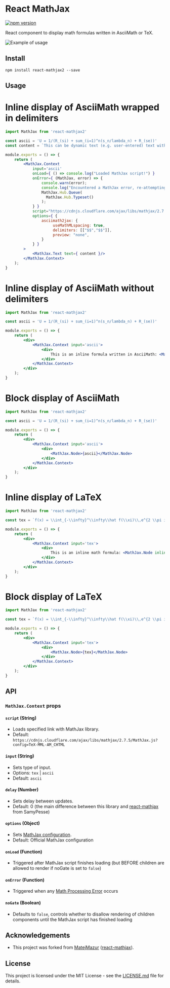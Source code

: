 # React MathJax

[![npm version](https://badge.fury.io/js/react-mathjax2.svg)](https://badge.fury.io/js/react-mathjax2)

React component to display math formulas written in AsciiMath or TeX.

![Example of usage](/example.gif)

## Install
```
npm install react-mathjax2 --save
```

## Usage

# Inline display of AsciiMath wrapped in delimiters

```jsx
import MathJax from 'react-mathjax2'

const ascii = 'U = 1/(R_(si) + sum_(i=1)^n(s_n/lambda_n) + R_(se))'
const content = `This can be dynamic text (e.g. user-entered) text with ascii math embedded in $$ symbols like $$${ascii}$$`

module.exports = () => {
    return (
        <MathJax.Context
            input='ascii'
            onLoad={ () => console.log("Loaded MathJax script!") }
            onError={ (MathJax, error) => {
                console.warn(error);
                console.log("Encountered a MathJax error, re-attempting a typeset!");
                MathJax.Hub.Queue(
                  MathJax.Hub.Typeset()
                );
            } }
            script="https://cdnjs.cloudflare.com/ajax/libs/mathjax/2.7.5/MathJax.js?config=AM_HTMLorMML"
            options={ {
                asciimath2jax: {
                     useMathMLspacing: true,
                     delimiters: [["$$","$$"]],
                     preview: "none",
                }
            } }
        >
            <MathJax.Text text={ content }/>
        </MathJax.Context>
    );
}
```
# Inline display of AsciiMath without delimiters

```jsx
import MathJax from 'react-mathjax2'

const ascii = 'U = 1/(R_(si) + sum_(i=1)^n(s_n/lambda_n) + R_(se))'

module.exports = () => {
    return (
        <div>
            <MathJax.Context input='ascii'>
                <div>
                    This is an inline formula written in AsciiMath: <MathJax.Node inline>{ ascii }</MathJax.Node>
                </div>
            </MathJax.Context>
        </div>
    );
}
```

# Block display of AsciiMath

```jsx
import MathJax from 'react-mathjax2'

const ascii = 'U = 1/(R_(si) + sum_(i=1)^n(s_n/lambda_n) + R_(se))'

module.exports = () => {
    return (
        <div>
            <MathJax.Context input='ascii'>
                <div>
                    <MathJax.Node>{ascii}</MathJax.Node>
                </div>
            </MathJax.Context>
        </div>
    );
}
```

# Inline display of LaTeX

```jsx
import MathJax from 'react-mathjax2'

const tex = `f(x) = \\int_{-\\infty}^\\infty\\hat f(\\xi)\\,e^{2 \\pi i \\xi x}\\,d\\xi`

module.exports = () => {
    return (
        <div>
            <MathJax.Context input='tex'>
                <div>
                    This is an inline math formula: <MathJax.Node inline>{'a = b'}</MathJax.Node>
                </div>
            </MathJax.Context>
        </div>
    );
}
```

# Block display of LaTeX

```jsx
import MathJax from 'react-mathjax2'

const tex = `f(x) = \\int_{-\\infty}^\\infty\\hat f(\\xi)\\,e^{2 \\pi i \\xi x}\\,d\\xi`

module.exports = () => {
    return (
        <div>
            <MathJax.Context input='tex'>
                <div>
                    <MathJax.Node>{tex}</MathJax.Node>
                </div>
            </MathJax.Context>
        </div>
    );
}
```

## API

### `MathJax.Context` props

#### `script` (String)
- Loads specified link with MathJax library.
- Default: `https://cdnjs.cloudflare.com/ajax/libs/mathjax/2.7.5/MathJax.js?config=TeX-MML-AM_CHTML`

#### `input` (String)
- Sets type of input.
- Options: `tex` | `ascii`
- Default: `ascii`

#### `delay` (Number)
- Sets delay between updates.
- Default: 0 (the main difference between this library and [react-mathjax](https://github.com/SamyPesse/react-mathjax) from SamyPesse)

#### `options` (Object)
- Sets [MathJax configuration](http://docs.mathjax.org/en/latest/options/index.html?highlight=hub.config#configuration-objects). 
- Default: Official MathJax configuration

#### `onLoad` (Function)
- Triggered after MathJax script finishes loading (but BEFORE children are allowed to render if noGate is set to `false`)

#### `onError` (Function)
- Triggered when any [Math Processing Error](http://docs.mathjax.org/en/latest/advanced/debugging-tips.html#add-listener-for-mathjax-errors) occurs

#### `noGate` (Boolean)
- Defaults to `false`, controls whether to disallow rendering of children components until the MathJax script has finished loading

## Acknowledgements
- This project was forked from [MatejMazur](https://github.com/MatejMazur) ([react-mathjax](https://github.com/MatejMazur/react-mathjax)).

## License
This project is licensed under the MIT License - see the [LICENSE.md](LICENSE.md) file for details.
